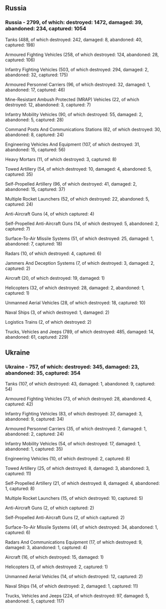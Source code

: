 
 
 ## Russia
 
 ### Russia - 2799, of which: destroyed: 1472, damaged: 39, abandoned: 234, captured: 1054

 

 

 Tanks (488, of which destroyed: 242, damaged: 8, abandoned: 40, captured: 198)

 Armoured Fighting Vehicles (258, of which destroyed: 124, abandoned: 28, captured: 106)

 Infantry Fighting Vehicles (503, of which destroyed: 294, damaged: 2, abandoned: 32, captured: 175)

 Armoured Personnel Carriers (96, of which destroyed: 32, damaged: 1, abandoned: 17, captured: 46)

 Mine-Resistant Ambush Protected (MRAP) Vehicles (22, of which destroyed: 12, abandoned: 3, captured: 7)

 Infantry Mobility Vehicles (90, of which destroyed: 55, damaged: 2, abandoned: 5, captured: 28)

 Command Posts And Communications Stations (62, of which destroyed: 30, abandoned: 8, captured: 24)

 Engineering Vehicles And Equipment (107, of which destroyed: 31, abandoned: 15, captured: 56)

 Heavy Mortars (11, of which destroyed: 3, captured: 8)

 Towed Artillery (54, of which destroyed: 10, damaged: 4, abandoned: 5, captured: 35)

 Self-Propelled Artillery (96, of which destroyed: 41, damaged: 2, abandoned: 15, captured: 37)

 Multiple Rocket Launchers (52, of which destroyed: 22, abandoned: 5, captured: 24)

 Anti-Aircraft Guns (4, of which captured: 4)

 Self-Propelled Anti-Aircraft Guns (14, of which destroyed: 5, abandoned: 2, captured: 7)

 Surface-To-Air Missile Systems (51, of which destroyed: 25, damaged: 1, abandoned: 7, captured: 18)

 Radars (10, of which destroyed: 4, captured: 6)

 Jammers And Deception Systems (7, of which destroyed: 3, damaged: 2, captured: 2)

 Aircraft (20, of which destroyed: 19, damaged: 1)

 Helicopters (32, of which destroyed: 28, damaged: 2, abandoned: 1, captured: 1)

 Unmanned Aerial Vehicles (28, of which destroyed: 18, captured: 10)

 Naval Ships (3, of which destroyed: 1, damaged: 2)

 Logistics Trains (2, of which destroyed: 2)

 Trucks, Vehicles and Jeeps (789, of which destroyed: 485, damaged: 14, abandoned: 61, captured: 229)

 
 
 ## Ukraine
 
 ### Ukraine - 757, of which: destroyed: 345, damaged: 23, abandoned: 35, captured: 354

 

 

 Tanks (107, of which destroyed: 43, damaged: 1, abandoned: 9, captured: 54)

 Armoured Fighting Vehicles (73, of which destroyed: 28, abandoned: 4, captured: 42)

 Infantry Fighting Vehicles (83, of which destroyed: 37, damaged: 3, abandoned: 9, captured: 34)

 Armoured Personnel Carriers (35, of which destroyed: 7, damaged: 1, abandoned: 2, captured: 24)

 Infantry Mobility Vehicles (54, of which destroyed: 17, damaged: 1, abandoned: 1, captured: 35)

 Engineering Vehicles (10, of which destroyed: 2, captured: 8)

 Towed Artillery (25, of which destroyed: 8, damaged: 3, abandoned: 3, captured: 11)

 Self-Propelled Artillery (21, of which destroyed: 8, damaged: 4, abandoned: 1, captured: 8)

 Multiple Rocket Launchers (15, of which destroyed: 10, captured: 5)

 Anti-Aircraft Guns (2, of which captured: 2)

 Self-Propelled Anti-Aircraft Guns (2, of which captured: 2)

 Surface-To-Air Missile Systems (41, of which destroyed: 34, abandoned: 1, captured: 6)

 

 

 Radars And Communications Equipment (17, of which destroyed: 9, damaged: 3, abandoned: 1, captured: 4)

 Aircraft (16, of which destroyed: 15, damaged: 1)

 Helicopters (3, of which destroyed: 2, captured: 1)

 Unmanned Aerial Vehicles (14, of which destroyed: 12, captured: 2)

 Naval Ships (14, of which destroyed: 2, damaged: 1, captured: 11)

 Trucks, Vehicles and Jeeps (224, of which destroyed: 97, damaged: 5, abandoned: 5, captured: 117)

